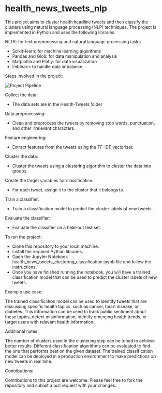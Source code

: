 # health_news_tweets_nlp

This project aims to cluster health headline tweets and then classify the clusters using natural language processing (NLP) techniques. The project is implemented in Python and uses the following libraries:

NLTK: for text preprocessing and natural language processing tasks
- Scikit-learn: for machine learning algorithms
- Pandas and Glob: for data manipulation and analysis
- Matplotlib and Plotly: for data visualization
- Imblearn: to handle data imbalance

Steps involved in the project:

 ![Project Pipeline](https://github.com/Nenchin/health_news_tweets_nlp/assets/99443495/94854d70-5241-4266-b0b9-6381ab0e4030)
   
Collect the data:
- The data sets are in the Health-Tweets folder

Data preprocessing:
- Clean and preprocess the tweets by removing stop words, punctuation, and other irrelevant characters.
    
Feature engineering:
- Extract features from the tweets using the TF-IDF vectorizer.

Cluster the data:
- Cluster the tweets using a clustering algorithm to cluster the data into groups.

Create the target variables for classification:
- For each tweet, assign it to the cluster that it belongs to.

Train a classifier:
- Train a classification model to predict the cluster labels of new tweets.

Evaluate the classifier:
- Evaluate the classifier on a held-out test set.
    
To run the project:

- Clone this repository to your local machine.
- Install the required Python libraries.
- Open the Jupyter Notebook health_news_tweets_clustering_classification.ipynb file and follow the instructions.
- Once you have finished running the notebook, you will have a trained classification model that can be used to predict the cluster labels of new tweets.

Example use case:

The trained classification model can be used to identify tweets that are discussing specific health topics, such as cancer, heart disease, or diabetes. This information can be used to track public sentiment about these topics, detect misinformation, identify emerging health trends, or target users with relevant health information.

Additional notes:

The number of clusters used in the clustering step can be tuned to achieve better results.
Different classification algorithms can be evaluated to find the one that performs best on the given dataset.
The trained classification model can be deployed in a production environment to make predictions on new tweets in real time.

Contributions:

Contributions to this project are welcome. Please feel free to fork the repository and submit a pull request with your changes.
